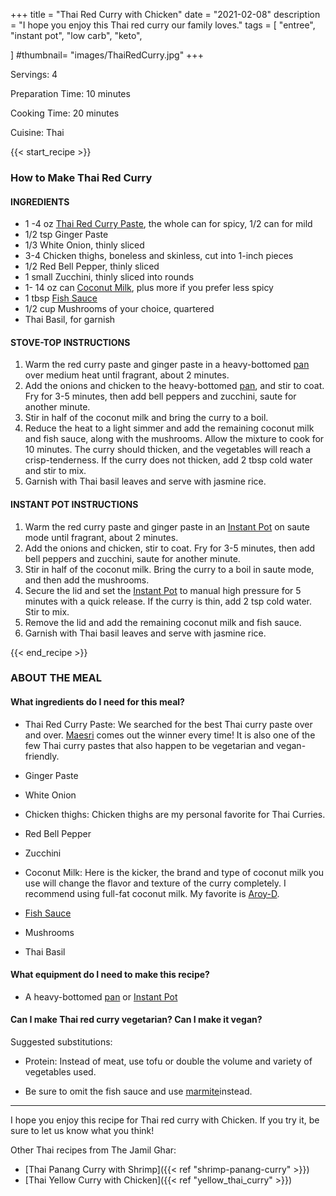 +++
title = "Thai Red Curry with Chicken"
date = "2021-02-08"
description = "I hope you enjoy this Thai red curry our family loves."
tags = [
    "entree",
    "instant pot",
    "low carb",
    "keto",
   
]
#thumbnail= "images/ThaiRedCurry.jpg"
+++

Servings: 4 <!--more-->

Preparation Time: 10 minutes 

Cooking Time: 20 minutes

Cuisine: Thai

{{< start_recipe >}}

### How to Make Thai Red Curry 

#### INGREDIENTS 

* 1 -4 oz [Thai Red Curry Paste](https://amzn.to/2NmwVBf), the whole can for spicy, 1/2 can for mild
* 1/2 tsp Ginger Paste
* 1/3 White Onion, thinly sliced
* 3-4 Chicken thighs, boneless and skinless, cut into 1-inch pieces 
* 1/2 Red Bell Pepper, thinly sliced 
* 1 small Zucchini, thinly sliced into rounds 
* 1- 14 oz can [Coconut Milk](https://amzn.to/2Zjwtq0), plus more if you prefer less spicy 
* 1 tbsp [Fish Sauce](https://amzn.to/2Zi2peI)
* 1/2 cup Mushrooms of your choice, quartered
* Thai Basil, for garnish 

#### STOVE-TOP INSTRUCTIONS 

1. Warm the red curry paste and ginger paste in a heavy-bottomed [pan](https://amzn.to/3of37Xc) over medium heat until fragrant, about 2 minutes.
2. Add the onions and chicken to the heavy-bottomed [pan](https://amzn.to/3of37Xc), and stir to coat. Fry for 3-5 minutes, then add bell peppers and zucchini, saute for another minute.
3. Stir in half of the coconut milk and bring the curry to a boil.
4. Reduce the heat to a light simmer and add the remaining coconut milk and fish sauce, along with the mushrooms. Allow the mixture to cook for 10 minutes. The curry should thicken, and the vegetables will reach a crisp-tenderness. If the curry does not thicken, add 2 tbsp cold water and stir to mix.
5. Garnish with Thai basil leaves and serve with jasmine rice.

#### INSTANT POT INSTRUCTIONS 

1. Warm the red curry paste and ginger paste in an [Instant Pot](https://amzn.to/2QR1gcY) on saute mode until fragrant, about 2 minutes.
2. Add the onions and chicken, stir to coat. Fry for 3-5 minutes, then add bell peppers and zucchini, saute for another minute.
3. Stir in half of the coconut milk. Bring the curry to a boil in saute mode, and then add the mushrooms.
4. Secure the lid and set the [Instant Pot](https://amzn.to/2QR1gcY) to manual high pressure for 5 minutes with a quick release. If the curry is thin, add 2 tsp cold water. Stir to mix.
5. Remove the lid and add the remaining coconut milk and fish sauce.
6. Garnish with Thai basil leaves and serve with jasmine rice.

{{< end_recipe >}}

### ABOUT THE MEAL

#### What ingredients do I need for this meal?

* Thai Red Curry Paste: We searched for the best Thai curry paste over and over. [Maesri](https://amzn.to/2NmwVBf) comes out the winner every time! It is also one of the few Thai curry pastes that also happen to be vegetarian and vegan-friendly. 

* Ginger Paste

* White Onion

* Chicken thighs: Chicken thighs are my personal favorite for Thai Curries. 

* Red Bell Pepper

* Zucchini

* Coconut Milk: Here is the kicker, the brand and type of coconut milk you use will change the flavor and texture of the curry completely. I recommend using full-fat coconut milk. My favorite is [Aroy-D](https://amzn.to/2Zjwtq0).

* [Fish Sauce](https://amzn.to/2Zi2peI)

* Mushrooms

* Thai Basil

#### What equipment do I need to make this recipe?

* A heavy-bottomed [pan](https://amzn.to/3of37Xc) or [Instant Pot](https://amzn.to/2QR1gcY)

#### Can I make Thai red curry vegetarian? Can I make it vegan?

Suggested substitutions: 

* Protein: Instead of meat, use tofu or double the volume and variety of vegetables used. 

* Be sure to omit the fish sauce and use [marmite](https://amzn.to/3G3Zidw)instead. 

----

I hope you enjoy this recipe for Thai red curry with Chicken. If you try it, be sure to let us know what you think!

Other Thai recipes from The Jamil Ghar:

* [Thai Panang Curry with Shrimp]({{< ref "shrimp-panang-curry" >}}) 
* [Thai Yellow Curry with Chicken]({{< ref "yellow_thai_curry" >}})
